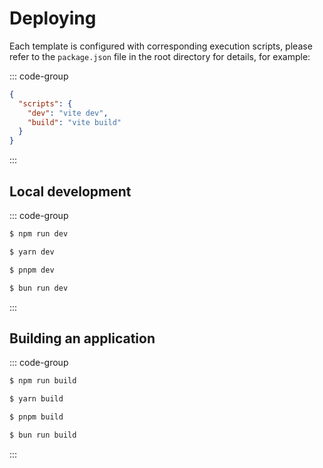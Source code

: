 # Deploying

Each template is configured with corresponding execution scripts, please refer to the `package.json` file in the root directory for details, for example:

::: code-group
```json [package.json]
{
  "scripts": {
    "dev": "vite dev",
    "build": "vite build"
  }
}
```
:::

## Local development

::: code-group
```bash [npm]
$ npm run dev
```
```bash [yarn]
$ yarn dev
```
```bash [pnpm]
$ pnpm dev
```
```bash [bun]
$ bun run dev
```
:::

## Building an application


::: code-group
```bash [npm]
$ npm run build
```
```bash [yarn]
$ yarn build
```
```bash [pnpm]
$ pnpm build
```
```bash [bun]
$ bun run build
```
:::